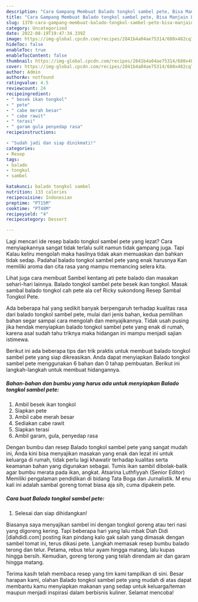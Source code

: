 ```yaml
---
description: "Cara Gampang Membuat Balado tongkol sambel pete, Bisa Manjain Lidah"
title: "Cara Gampang Membuat Balado tongkol sambel pete, Bisa Manjain Lidah"
slug: 1370-cara-gampang-membuat-balado-tongkol-sambel-pete-bisa-manjain-lidah
category: Uncategorized
date: 2022-08-19T19:47:34.339Z
image: https://img-global.cpcdn.com/recipes/2841b4a04ae75314/680x482cq70/balado-tongkol-sambel-pete-foto-resep-utama.jpg
hideToc: false
enableToc: true
enableTocContent: false
thumbnail: https://img-global.cpcdn.com/recipes/2841b4a04ae75314/680x482cq70/balado-tongkol-sambel-pete-foto-resep-utama.jpg
cover: https://img-global.cpcdn.com/recipes/2841b4a04ae75314/680x482cq70/balado-tongkol-sambel-pete-foto-resep-utama.jpg
author: Admin
authorAv: notfound
ratingvalue: 4.5
reviewcount: 24
recipeingredient:
- " besek ikan tongkol"
- " pete"
- " cabe merah besar"
- " cabe rawit"
- " terasi"
- " garam gula penyedap rasa"
recipeinstructions:

- "Sudah jadi dan siap dinikmati!"
categories:
- Resep
tags:
- balado
- tongkol
- sambel

katakunci: balado tongkol sambel 
nutrition: 133 calories
recipecuisine: Indonesian
preptime: "PT15M"
cooktime: "PT48M"
recipeyield: "4"
recipecategory: Dessert

---
```



Lagi mencari ide resep balado tongkol sambel pete yang lezat? Cara menyiapkannya sangat tidak terlalu sulit namun tidak gampang juga. Tapi Kalau keliru mengolah maka hasilnya tidak akan memuaskan dan bahkan tidak sedap. Padahal balado tongkol sambel pete yang enak harusnya Kan memiliki aroma dan cita rasa yang mampu memancing selera kita.


Lihat juga cara membuat Sambel kentang ati pete balado dan masakan sehari-hari lainnya. Balado tongkol sambel pete besek ikan tongkol. Masak sambal balado tongkol cah pete ala cef Ricky sukondong Resep Sambal Tongkol Pete.

Ada beberapa hal yang sedikit banyak berpengaruh terhadap kualitas rasa dari balado tongkol sambel pete, mulai dari jenis bahan, kedua pemilihan bahan segar sampai cara mengolah dan menyajikannya. Tidak usah pusing jika hendak menyiapkan balado tongkol sambel pete yang enak di rumah, karena asal sudah tahu triknya maka hidangan ini mampu menjadi sajian istimewa.


Berikut ini ada beberapa tips dan trik praktis untuk membuat balado tongkol sambel pete yang siap dikreasikan. Anda dapat menyiapkan Balado tongkol sambel pete menggunakan 6 bahan dan 0 tahap pembuatan. Berikut ini langkah-langkah untuk membuat hidangannya.

<!--inarticleads1-->

##### Bahan-bahan dan bumbu yang harus ada untuk menyiapkan Balado tongkol sambel pete:

1. Ambil  besek ikan tongkol
1. Siapkan  pete
1. Ambil  cabe merah besar
1. Sediakan  cabe rawit
1. Siapkan  terasi
1. Ambil  garam, gula, penyedap rasa


Dengan bumbu dan resep Balado tongkol sambel pete yang sangat mudah ini, Anda kini bisa menyajikan masakan yang enak dan lezat ini untuk keluarga di rumah, tidak perlu lagi khawatir terhadap kualitas serta keamanan bahan yang digunakan sebagai. Tumis ikan sambil dibolak-balik agar bumbu merata pada ikan, angkat. Atsarina Luthfiyyah (Senior Editor) Memiliki pengalaman pendidikan di bidang Tata Boga dan Jurnalistik. M enu kali ini adalah sambal goreng tomat biasa aja sih, cuma dipakein pete. 

<!--inarticleads2-->

##### Cara buat Balado tongkol sambel pete:


1. Selesai dan siap dihidangkan!

Biasanya saya menyajikan sambel ini dengan tongkol goreng atau teri nasi yang digoreng kering. Tapi beberapa hari yang lalu mbak Diah Didi [diahdidi.com] posting ikan pindang kalo gak salah yang dimasak dengan sambel tomat ini, terus dikasi pete. Langkah memasak resep bumbu balado terong dan telur. Petama, rebus telur ayam hingga matang, lalu kupas hingga bersih. Kemudian, goreng terong yang telah direndam air dan garam hingga matang. 

Terima kasih telah membaca resep yang tim kami tampilkan di sini. Besar harapan kami, olahan Balado tongkol sambel pete yang mudah di atas dapat membantu kamu menyiapkan makanan yang sedap untuk keluarga/teman maupun menjadi inspirasi dalam berbisnis kuliner. Selamat mencoba!
